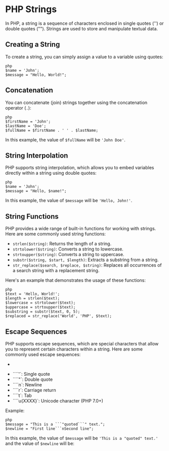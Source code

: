 # PHP Strings

In PHP, a string is a sequence of characters enclosed in single quotes ('') or double quotes (""). Strings are used to store and manipulate textual data.

## Creating a String

To create a string, you can simply assign a value to a variable using quotes:

`````````
php
$name = 'John';
$message = "Hello, World!";
`````````

## Concatenation

You can concatenate (join) strings together using the concatenation operator (`.`):

`````````
php
$firstName = 'John';
$lastName = 'Doe';
$fullName = $firstName . ' ' . $lastName;
`````````

In this example, the value of `$fullName` will be `'John Doe'`.

## String Interpolation

PHP supports string interpolation, which allows you to embed variables directly within a string using double quotes:

`````````
php
$name = 'John';
$message = "Hello, $name!";
`````````

In this example, the value of `$message` will be `'Hello, John!'`.

## String Functions

PHP provides a wide range of built-in functions for working with strings. Here are some commonly used string functions:

- `strlen($string)`: Returns the length of a string.
- `strtolower($string)`: Converts a string to lowercase.
- `strtoupper($string)`: Converts a string to uppercase.
- `substr($string, $start, $length)`: Extracts a substring from a string.
- `str_replace($search, $replace, $string)`: Replaces all occurrences of a search string with a replacement string.

Here's an example that demonstrates the usage of these functions:

`````````
php
$text = 'Hello, World!';
$length = strlen($text);
$lowercase = strtolower($text);
$uppercase = strtoupper($text);
$substring = substr($text, 0, 5);
$replaced = str_replace('World', 'PHP', $text);
`````````

## Escape Sequences

PHP supports escape sequences, which are special characters that allow you to represent certain characters within a string. Here are some commonly used escape sequences:

- ````````: Backslash
- ````'`: Single quote
- ````"`: Double quote
- ````n`: Newline
- ````r`: Carriage return
- ````t`: Tab
- ````u{XXXX}`: Unicode character (PHP 7.0+)

Example:

`````````
php
$message = "This is a ```"quoted```" text.";
$newline = "First line```nSecond line";
`````````

In this example, the value of `$message` will be `'This is a "quoted" text.'` and the value of `$newline` will be:
